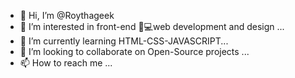 - 👋 Hi, I’m @Roythageek
- 👀 I’m interested in front-end 🎨💻web development and design ...
- 🌱 I’m currently learning HTML-CSS-JAVASCRIPT...
- 💞️ I’m looking to collaborate on Open-Source projects ...
- 📫 How to reach me ...

<!---
Roythaglitz/Roythaglitz is a ✨ special ✨ repository because its `README.md` (this file) appears on your GitHub profile.
You can click the Preview link to take a look at your changes.
--->
